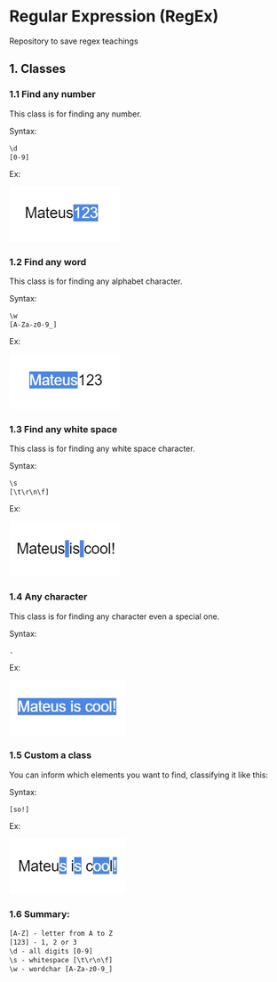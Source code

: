 # Regular Expression (RegEx)
Repository to save regex teachings

## 1. Classes
### 1.1 Find any number

This class is for finding any number.

Syntax:

```
\d
[0-9]
```
Ex:

![Picture 1.1](/images/picture11.jpg)

### 1.2 Find any word

This class is for finding any alphabet character.

Syntax:
```
\w
[A-Za-z0-9_]
```

Ex:

![Picture 1.2](/images/picture12.jpg)

### 1.3 Find any white space

This class is for finding any white space character.

Syntax:
```
\s
[\t\r\n\f]
```

Ex:

![Picture 1.3](/images/picture13.jpg)

### 1.4 Any character
This class is for finding any character even a special one.

Syntax:
```
.
```

Ex:

![Picture 1.4](/images/picture14.jpg)

### 1.5 Custom a class

You can inform which elements you want to find, classifying it like this:

Syntax:
```
[so!]
```

Ex:

![Picture 1.5](/images/picture15.jpg)

### 1.6 Summary:

```
[A-Z] - letter from A to Z
[123] - 1, 2 or 3
\d - all digits [0-9]
\s - whitespace [\t\r\n\f]
\w - wordchar [A-Za-z0-9_]
```
